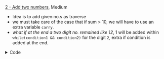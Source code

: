 [2 - Add two numbers](https://leetcode.com/problems/add-two-numbers/), Medium

- Idea is to add given no.s as traverse
- we must take care of the case that if sum > 10, we will have to use an extra variable `carry`.
- _what if at the end a two digit no. remained like 12_, 1 will be added within `while(condition1 && condition2)`
  for the digit `2`, extra if condition is added at the end.

<details>
<summary> Code </summary>

```cpp
   ListNode* addTwoNumbers(ListNode* l1, ListNode* l2) {
        ListNode* head = nullptr;
        ListNode* tail = head;
        int carry = 0;
        while (l1 != nullptr or l2 != nullptr) {
            int current = 0;
            if (l1 != nullptr and l2 != nullptr) {
                current = l1 -> val + l2 -> val + carry;
                carry = current / 10;
                current %= 10;
            }
            else if (l1 != nullptr) {
                current = l1 -> val + carry;
                carry = current / 10;
                current %= 10;
            }
            else {
                current = l2 -> val + carry;
                carry = current / 10;
                current %= 10;
            }
            ListNode *temp = new ListNode;
            temp -> val = current;
            temp -> next = nullptr;

            if (head == nullptr) {
                head = tail = temp;
            } else {
                tail -> next = temp;
                tail = temp;
            }

            if (l1 != nullptr) l1 = l1 -> next;
            if (l2 != nullptr) l2 = l2 -> next;
        }
        if (carry) {
            ListNode *temp = new ListNode;
            temp -> val = carry;
            temp -> next = nullptr;

            tail -> next = temp;
            tail = temp;
        }

        return head;
    }

```

</details>
